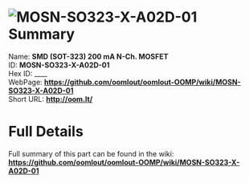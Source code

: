 
![MOSN-SO323-X-A02D-01](https://github.com/oomlout/oomlout-OOMP/blob/master/parts/MOSN-SO323-X-A02D-01/MOSN-SO323-X-A02D-01_420.jpg)   
Summary
=================
  
Name: __SMD (SOT-323) 200 mA N-Ch. MOSFET__    
ID: __MOSN-SO323-X-A02D-01__   
Hex ID: ____   
WebPage: __https://github.com/oomlout/oomlout-OOMP/wiki/MOSN-SO323-X-A02D-01__   
Short URL: __http://oom.lt/__   

Full Details
==========================
Full summary of this part can be found in the wiki:   
__https://github.com/oomlout/oomlout-OOMP/wiki/MOSN-SO323-X-A02D-01__    

